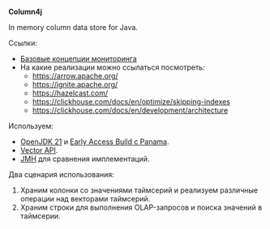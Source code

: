**Column4j**

In memory column data store for Java.

Ссылки:
* [Базовые концепции мониторинга](https://docs.victoriametrics.com/keyConcepts.html)
* На какие реализации можно ссылаться посмотреть:
    * https://arrow.apache.org/
    * https://ignite.apache.org/
    * https://hazelcast.com/
    * https://clickhouse.com/docs/en/optimize/skipping-indexes
    * https://clickhouse.com/docs/en/development/architecture

Используем:
* [OpenJDK 21](https://docs.aws.amazon.com/corretto/latest/corretto-21-ug/downloads-list.html) и [Early Access Build с Panama](https://jdk.java.net/jextract/).
* [Vector API](https://openjdk.org/jeps/417).
* [JMH](https://github.com/openjdk/jmh) для сравнения имплементаций.


Два сценария использования:
1. Храним колонки со значениями таймсерий и реализуем различные операции над векторами таймсерий.
2. Храним строки для выполнения OLAP-запросов и поиска значений в таймсерии.
